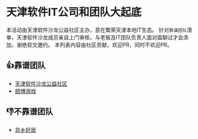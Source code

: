 # 天津软件IT公司和团队大起底

本活动由天津软件沙龙公益社区主办，意在繁荣天津本地IT生态。
针对`靠谱团队`清单，天津软件沙龙成员亲自上门审核，与老板及IT团队负责人面对面聊过才会添加，谢绝软文邀约。
本列表内容由社区贡献，欢迎PR，同时不欢迎PR。


## 👍靠谱团队

* [天津软件沙龙公益社区](天津软件沙龙公益社区)
* [颐博游戏](颐博游戏)

## 👎不靠谱团队

* [异乡好居](异乡好居)
